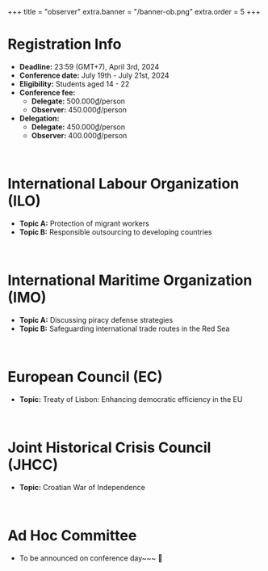 +++
title = "observer"
extra.banner = "/banner-ob.png"
extra.order = 5
+++

<style>
main h1 {
  text-align: left;
}
</style>

# Registration Info

- **Deadline:** 23:59 (GMT+7), April 3rd, 2024
- **Conference date:** July 19th - July 21st, 2024
- **Eligibility:** Students aged 14 - 22
- **Conference fee:**
  - **Delegate:** 500.000₫/person 
  - **Observer:** 450.000₫/person 
- **Delegation:**
  - **Delegate:** 450.000₫/person
  - **Observer:** 400.000₫/person

<br />

# International Labour Organization (ILO)

- **Topic A:** Protection of migrant workers
- **Topic B:** Responsible outsourcing to developing countries

<br />

# International Maritime Organization (IMO)

- **Topic A:** Discussing piracy defense strategies
- **Topic B:** Safeguarding international trade routes in the Red Sea

<br />

# European Council (EC)

- **Topic:** Treaty of Lisbon: Enhancing democratic efficiency in the EU

<br />

# Joint Historical Crisis Council (JHCC)

- **Topic:** Croatian War of Independence

<br />

# Ad Hoc Committee

- To be announced on conference day~~~ 💖

<br />

<script 
  type="text/javascript"
  src="https://form.jotform.com/jsform/240845554531053" 
></script>

